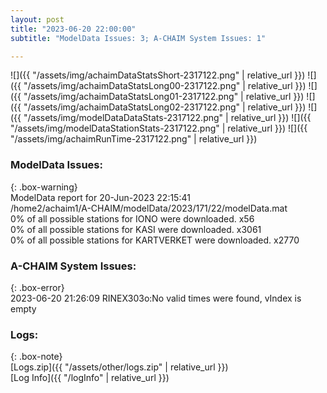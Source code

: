 ```yaml
---
layout: post
title: "2023-06-20 22:00:00"
subtitle: "ModelData Issues: 3; A-CHAIM System Issues: 1"

---
```


![]({{ "/assets/img/achaimDataStatsShort-2317122.png" | relative_url }})
![]({{ "/assets/img/achaimDataStatsLong00-2317122.png" | relative_url }})
![]({{ "/assets/img/achaimDataStatsLong01-2317122.png" | relative_url }})
![]({{ "/assets/img/achaimDataStatsLong02-2317122.png" | relative_url }})
![]({{ "/assets/img/modelDataDataStats-2317122.png" | relative_url }})
![]({{ "/assets/img/modelDataStationStats-2317122.png" | relative_url }})
![]({{ "/assets/img/achaimRunTime-2317122.png" | relative_url }})


### ModelData Issues:  
  
{: .box-warning}  
 ModelData report for 20-Jun-2023 22:15:41   
 /home2/achaim1/A-CHAIM/modelData/2023/171/22/modelData.mat   
 0% of all possible stations for IONO were downloaded. x56   
 0% of all possible stations for KASI were downloaded. x3061   
 0% of all possible stations for KARTVERKET were downloaded. x2770   
  
### A-CHAIM System Issues:  
  
{: .box-error}  
2023-06-20 21:26:09 RINEX303o:No valid times were found, vIndex is empty  

### Logs:  
  
{: .box-note}  
[Logs.zip]({{ "/assets/other/logs.zip" | relative_url }})  
[Log Info]({{ "/logInfo" | relative_url }})  
